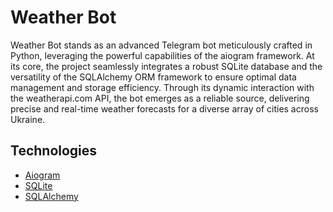 # Weather Bot
Weather Bot stands as an advanced Telegram bot meticulously crafted in Python,
leveraging the powerful capabilities of the aiogram framework. At its core,
the project seamlessly integrates a robust SQLite database and the versatility
of the SQLAlchemy ORM framework to ensure optimal data management and storage efficiency.
Through its dynamic interaction with the weatherapi.com API,
the bot emerges as a reliable source, delivering precise 
and real-time weather forecasts for a diverse array of cities across Ukraine.

## Technologies
- [Aiogram](https://docs.aiogram.dev/)
- [SQLite](https://www.sqlite.org/)
- [SQLAlchemy](https://www.sqlalchemy.org/)

